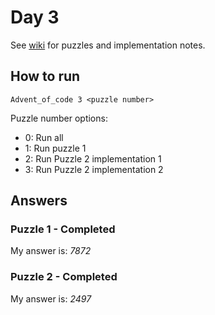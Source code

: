 # Day 3

See [wiki](https://github.com/jio125/Advent-of-code-2022/wiki/Day-3) for puzzles and implementation notes.

## How to run

`Advent_of_code 3 <puzzle number>`

Puzzle number options:

- 0: Run all
- 1: Run puzzle 1
- 2: Run Puzzle 2 implementation 1
- 3: Run Puzzle 2 implementation 2

## Answers

### Puzzle 1 - Completed

My answer is: *7872*

### Puzzle 2 - Completed

My answer is: *2497*

